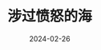 ---
layout: page
title: 涉过愤怒的海
description: >
  呼吁关注青少年心理健康的宣传片。动机是好的，但是呈现出来的剧情太抓马了，有些架空。更希望可以通过更贴合普通人生活实际的情节出发，也许更能打动我。
category: 电影
img: assets/img/movie/2024/she_guo_fen_nu_de_hai.webp
star: 3
date: 2024-02-26
---